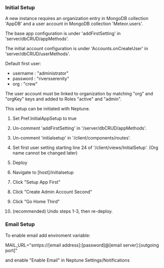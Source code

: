 ### Initial Setup

A new instance requires an organization entry in MongoDB collection 'AppDB' and 
a user account in MongoDB collection 'Meteor.users'.
 
The base app configuration is under 'addFirstSetting' in 'server/dbCRUD/appMethods'.

The initial account configuration is under 'Accounts.onCreateUser' in 'server/dbCRUD/userMethods'.

Default first user:
  - username : "administrator"
  - password : "riversserenity"
  - org      : "crew"

The user account must be linked to organization by matching "org" and "orgKey" keys and 
added to Roles "active" and "admin".

This setup can be initiated with Neptune.

1. Set Pref.InitialAppSetup to true
2. Un-comment 'addFirstSetting' in '/server/dbCRUD/appMethods'.
3. Un-comment 'initialsetup' in '/client/components/routes'.
4. Set first user setting starting line 24 of '/client/views/InitialSetup'. (Org name cannot be changed later)

5. Deploy

6. Navigate to [host]/initialsetup
7. Click "Setup App First"
8. Click "Create Admin Account Second"
9. Click "Go Home Third"

10. (recommended) Undo steps 1-3, then re-deploy.


### Email Setup

To enable email add enviroment variable:

MAIL_URL="smtps://[email address]:[password]@[email server]:[outgoing port]"

and enable "Enable Email" in Neptune Settings/Notifications